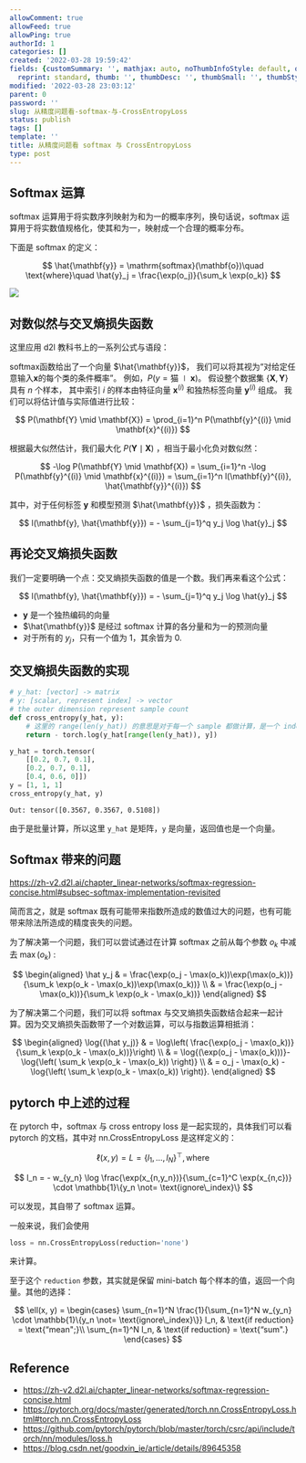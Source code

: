 ```yaml
---
allowComment: true
allowFeed: true
allowPing: true
authorId: 1
categories: []
created: '2022-03-28 19:59:42'
fields: {customSummary: '', mathjax: auto, noThumbInfoStyle: default, outdatedNotice: 'no',
  reprint: standard, thumb: '', thumbDesc: '', thumbSmall: '', thumbStyle: default}
modified: '2022-03-28 23:03:12'
parent: 0
password: ''
slug: 从精度问题看-softmax-与-CrossEntropyLoss
status: publish
tags: []
template: ''
title: 从精度问题看 softmax 与 CrossEntropyLoss
type: post
---
```

## Softmax 运算

softmax 运算用于将实数序列映射为和为一的概率序列，换句话说，softmax 运算用于将实数值规格化，使其和为一，映射成一个合理的概率分布。

下面是 softmax 的定义：

$$
	\hat{\mathbf{y}} = \mathrm{softmax}(\mathbf{o})\quad \text{where}\quad \hat{y}_j = \frac{\exp(o_j)}{\sum_k \exp(o_k)}
$$

![](https://cdn.jsdelivr.net/gh/JeffersonQin/blog-asset@latest/usr/picgo/softmaxreg.svg)

## 对数似然与交叉熵损失函数

这里应用 d2l 教科书上的一系列公式与语段：

softmax函数给出了一个向量 $\hat{\mathbf{y}}$， 我们可以将其视为“对给定任意输入$\mathbf{x}$的每个类的条件概率”。 例如，$P(y=\text{猫} \mid \mathbf{x})$。 假设整个数据集 $\{\mathbf{X}, \mathbf{Y}\}$ 具有 $n$ 个样本， 其中索引 $i$ 的样本由特征向量 $\mathbf{x}^{(i)}$ 和独热标签向量 $\mathbf{y}^{(i)}$ 组成。 我们可以将估计值与实际值进行比较：

$$
	P(\mathbf{Y} \mid \mathbf{X}) = \prod_{i=1}^n P(\mathbf{y}^{(i)} \mid \mathbf{x}^{(i)})
$$

根据最大似然估计，我们最大化 $P(\mathbf{Y} \mid \mathbf{X})$ ，相当于最小化负对数似然：

$$
	-\log P(\mathbf{Y} \mid \mathbf{X}) = \sum_{i=1}^n -\log P(\mathbf{y}^{(i)} \mid \mathbf{x}^{(i)})
= \sum_{i=1}^n l(\mathbf{y}^{(i)}, \hat{\mathbf{y}}^{(i)})
$$

其中，对于任何标签 $\mathbf{y}$ 和模型预测 $\hat{\mathbf{y}}$ ，损失函数为：

$$
	l(\mathbf{y}, \hat{\mathbf{y}}) = - \sum_{j=1}^q y_j \log \hat{y}_j
$$

## 再论交叉熵损失函数

我们一定要明确一个点：交叉熵损失函数的值是一个数。我们再来看这个公式：

$$
	l(\mathbf{y}, \hat{\mathbf{y}}) = - \sum_{j=1}^q y_j \log \hat{y}_j
$$

* $\mathbf{y}$ 是一个独热编码的向量
* $\hat{\mathbf{y}}$ 是经过 softmax 计算的各分量和为一的预测向量
* 对于所有的 $y_j$，只有一个值为 $1$，其余皆为 $0$.

## 交叉熵损失函数的实现

```python
# y_hat: [vector] -> matrix
# y: [scalar, represent index] -> vector
# the outer dimension represent sample count
def cross_entropy(y_hat, y):
    # 这里的 range(len(y_hat)) 的意思是对于每一个 sample 都做计算，是一个 index 集合
    return - torch.log(y_hat[range(len(y_hat)), y])

y_hat = torch.tensor(
	[[0.2, 0.7, 0.1], 
	[0.2, 0.7, 0.1], 
	[0.4, 0.6, 0]])
y = [1, 1, 1]
cross_entropy(y_hat, y)
```

```
Out: tensor([0.3567, 0.3567, 0.5108])
```

由于是批量计算，所以这里 `y_hat` 是矩阵，`y` 是向量，返回值也是一个向量。

## Softmax 带来的问题

https://zh-v2.d2l.ai/chapter_linear-networks/softmax-regression-concise.html#subsec-softmax-implementation-revisited

简而言之，就是 softmax 既有可能带来指数所造成的数值过大的问题，也有可能带来除法所造成的精度丧失的问题。

为了解决第一个问题，我们可以尝试通过在计算 softmax 之前从每个参数 $o_k$ 中减去 $\max(o_k)$ :

$$
	\begin{aligned}
		\hat y_j & =  \frac{\exp(o_j - \max(o_k))\exp(\max(o_k))}{\sum_k \exp(o_k - \max(o_k))\exp(\max(o_k))} \\
		& = \frac{\exp(o_j - \max(o_k))}{\sum_k \exp(o_k - \max(o_k))}
	\end{aligned}
$$

为了解决第二个问题，我们可以将 softmax 与交叉熵损失函数结合起来一起计算。因为交叉熵损失函数带了一个对数运算，可以与指数运算相抵消：

$$
	\begin{aligned}
	\log{(\hat y_j)} & = \log\left( \frac{\exp(o_j - \max(o_k))}{\sum_k \exp(o_k - \max(o_k))}\right) \\
	& = \log{(\exp(o_j - \max(o_k)))}-\log{\left( \sum_k \exp(o_k - \max(o_k)) \right)} \\
	& = o_j - \max(o_k) -\log{\left( \sum_k \exp(o_k - \max(o_k)) \right)}.
	\end{aligned}
$$

## pytorch 中上述的过程

在 pytorch 中，softmax 与 cross entropy loss 是一起实现的，具体我们可以看 pytorch 的文档，其中对 nn.CrossEntropyLoss 是这样定义的：

$$
	\ell(x, y) = L = \{l_1,\dots,l_N\}^\top, \text{where}
$$

$$
	l_n = - w_{y_n} \log \frac{\exp(x_{n,y_n})}{\sum_{c=1}^C \exp(x_{n,c})} \cdot \mathbb{1}\{y_n \not= \text{ignore\_index}\}
$$

可以发现，其自带了 softmax 运算。

一般来说，我们会使用

```python
loss = nn.CrossEntropyLoss(reduction='none')
```

来计算。

至于这个 `reduction` 参数，其实就是保留 mini-batch 每个样本的值，返回一个向量。其他的选择：

$$
	\ell(x, y) = \begin{cases}
		\sum_{n=1}^N \frac{1}{\sum_{n=1}^N w_{y_n} \cdot \mathbb{1}\{y_n \not= \text{ignore\_index}\}} l_n, &
		\text{if reduction} = \text{“mean";}\\
		\sum_{n=1}^N l_n,  &
		\text{if reduction} = \text{“sum".}
	\end{cases}
$$

## Reference

* https://zh-v2.d2l.ai/chapter_linear-networks/softmax-regression-concise.html
* https://pytorch.org/docs/master/generated/torch.nn.CrossEntropyLoss.html#torch.nn.CrossEntropyLoss
* https://github.com/pytorch/pytorch/blob/master/torch/csrc/api/include/torch/nn/modules/loss.h
* https://blog.csdn.net/goodxin_ie/article/details/89645358
